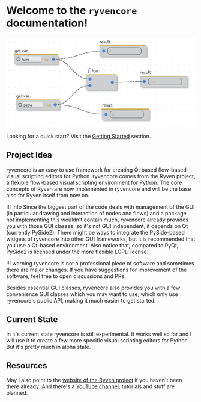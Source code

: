 # Welcome to the `ryvencore` documentation!

![](ryvencore_screenshot1.png)

Looking for a quick start? Visit the [Getting Started](/getting_started/) section.

## Project Idea

ryvencore is an easy to use framework for creating Qt based flow-based visual scripting editors for Python. ryvencore comes from the Ryven project, a flexible flow-based visual scripting environment for Python. The core concepts of Ryven are now implemented in ryvencore and will be the base also for Ryven itself from now on.

!!! info
    Since the biggest part of the code deals with management of the GUI (in particular drawing and interaction of nodes and flows) and a package not implementing this wouldn't contain much, ryvencore already provides you with those GUI classes, so it's not GUI independent, it depends on Qt (currently PySide2). There might be ways to integrate the PySide-based widgets of ryvencore into other GUI frameworks, but it is recommended that you use a Qt-based environment. Also notice that, compared to PyQt, PySide2 is licensed under the more flexible LGPL license.

!!! warning
    ryvencore is not a professional piece of software and sometimes there are major changes. If you have suggestions for improvement of the software, feel free to open discussions and PRs.

Besides essential GUI classes, ryvencore also provides you with a few convenience GUI classes which you may want to use, which only use ryvencore's public API, making it much easier to get started.

## Current State

In it's current state ryvencore is still experimental. It works well so far and I will use it to create a few more specific visual scripting editors for Python. But it's pretty much in alpha state.

## Resources

May I also point to the [website of the Ryven project](https://ryven.org) if you haven't been there already. And there's a [YouTube channel](https://www.youtube.com/channel/UCfpqNAOXv35bj_j_E_OyR_A), tutorials and stuff are planned.